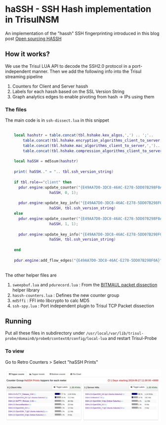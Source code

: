 haSSH - SSH Hash implementation in TrisulNSM
============================================


An implementation of the "hassh" SSH fingerprinting introduced in this blog post [Open sourcing HASSH](https://engineering.salesforce.com/open-sourcing-hassh-abed3ae5044c ) 


## How it works?

We use the Trisul LUA API to decode the SSH2.0 protocol in a port-independent manner.   Then we add the following info into the Trisul streaming pipeline

1. Counters for Client and Server hassh
2. Labels for each hassh based on the SSL Version String 
3. Graph analytics edges to enable pivoting from hash -> IPs using them 

### The files

The main code is in `ssh-dissect.lua` in this snippet 

````lua

    local hashstr = table.concat(tbl.hshake.kex_algos,',') .. ';'..
        table.concat(tbl.hshake.encryption_algorithms_client_to_server,',')..';'..
        table.concat(tbl.hshake.mac_algorithms_client_to_server,',')..';'..
        table.concat(tbl.hshake.compression_algorithms_client_to_server,',')

    local haSSH = md5sum(hashstr)

    print( haSSH.." = ".. tbl.ssh_version_string)

    if tbl.role=="client" then
      pdur.engine:update_counter("{E49AA7D0-3DC8-46AC-E278-5DD07B298F0A}", 
                    haSSH, 0, 1); 

      pdur.engine:update_key_info("{E49AA7D0-3DC8-46AC-E278-5DD07B298F0A}", 
                    haSSH, tbl.ssh_version_string)
    else 
      pdur.engine:update_counter("{E49AA7D0-3DC8-46AC-E278-5DD07B298F0A}", 
                    haSSH, 1, 1); 

      pdur.engine:update_key_info("{E49AA7D0-3DC8-46AC-E278-5DD07B298F0A}", 
                    haSSH, tbl.ssh_version_string)

    end 

    pdur.engine:add_flow_edges("{E49AA7D0-3DC8-46AC-E278-5DD07B298F0A}", haSSH,  pdur.flowid) 
    

````


The other helper files  are

1. `sweepbuf.lua` and `pdurecord.lua` : From the [BITMAUL packet dissection](https://github.com/trisulnsm/bitmaul) helper library 
2. `hassh-counters.lua` : Defines the new counter group
3. `md5ffi` : FFI into libcrypto to calc MD5 
4. `ssh-spy.lua` : Port independent plugin to Trisul TCP Packet dissection 



## Running 

Put all these files in subdirectory under `/usr/local/var/lib/trisul-probe/domain0/probe0/context0/config/local-lua` and restart Trisul-Probe


### To view 

Go to Retro Counters > Select "haSSH Prints"

![Hassh charts](hassh1.png)

